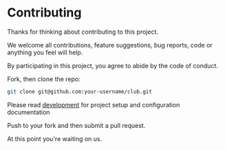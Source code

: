 # Contributing

Thanks for thinking about contributing to this project.

We welcome all contributions, feature suggestions, bug reports, code or anything you feel will help.

By participating in this project, you agree to abide by the code of conduct.

Fork, then clone the repo:

```bash
git clone git@github.com:your-username/club.git
```

Please read [development](DEVELOPMENT.md) for project setup and configuration documentation

Push to your fork and then submit a pull request.

At this point you're waiting on us.
